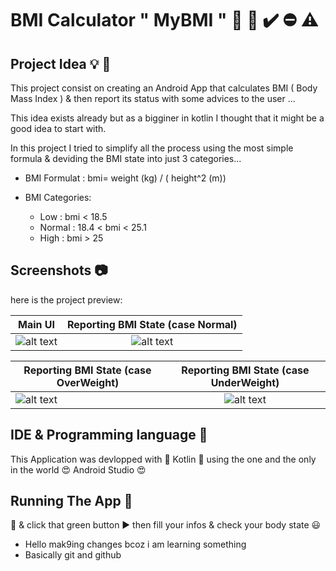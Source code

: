 # BMI Calculator  " MyBMI " 📱 📏 ✔️ ⛔️ ⚠️

## Project Idea 💡 🌟

This project consist on creating an Android App that calculates BMI ( Body Mass Index ) & then report its status with some advices to the user ...

This idea exists already but as a bigginer in kotlin I thought that it might be a good idea to start with.

In this project I tried to simplify all the process using the most simple formula & deviding the BMI state into just 3 categories...

 * BMI Formulat  : bmi= weight (kg) / ( height^2 (m))
 
 * BMI Categories:
 
   * Low    : bmi  < 18.5 
   * Normal : 18.4 < bmi < 25.1
   * High   : bmi  > 25 
   

## Screenshots 📷

here is the project preview:

| Main UI  | Reporting BMI State (case Normal) |
| ------------- |:-------------:|
| ![alt text](https://github.com/NINadjem/BMI-Calculator/blob/master/Screenshots/mainPage.png "first screen" )| ![alt text](https://github.com/NINadjem/BMI-Calculator/blob/master/Screenshots/normalW.png "Normal BMI" ) |


| Reporting BMI State (case OverWeight) | Reporting BMI State (case UnderWeight) |
| ------------- |:-------------:|
| ![alt text](https://github.com/NINadjem/BMI-Calculator/blob/master/Screenshots/overW.png "high BMI" ) | ![alt text](https://github.com/NINadjem/BMI-Calculator/blob/master/Screenshots/underW.png "low BMI" ) |


## IDE & Programming language 🔧

This Application was devlopped with 💜 Kotlin 💜 using the one and the only in the world 😍 Android Studio 😍 

## Running The App 🔌
 📱 & click that green button ▶️ then fill your infos & check your body state 😃

 - Hello mak9ing changes bcoz i am learning something 
 - Basically git and github
